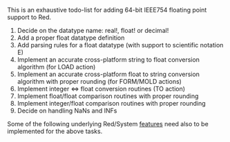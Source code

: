 This is an exhaustive todo-list for adding 64-bit IEEE754 floating point support to Red. 

1. Decide on the datatype name: real!, float! or decimal!
2. Add a proper float datatype definition
3. Add parsing rules for a float datatype (with support to scientific notation E)
4. Implement an accurate cross-platform string to float conversion algorithm (for LOAD action)
5. Implement an accurate cross-platform float to string conversion algorithm with proper rounding (for FORM/MOLD actions)
6. Implement integer <=> float conversion routines (TO action)
7. Implement float/float comparison routines with proper rounding 
8. Implement integer/float comparison routines with proper rounding
9. Decide on handling NaNs and INFs

Some of the following underlying Red/System [features](https://github.com/red/red/wiki/Floating-point-support-todo-list) need also to be implemented for the above tasks.